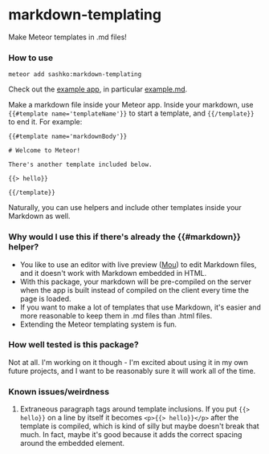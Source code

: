 markdown-templating
===================

Make Meteor templates in .md files!

### How to use

`meteor add sashko:markdown-templating`

Check out the [example app](https://github.com/stubailo/meteor-markdown-templating/tree/master/example), in particular [example.md](https://github.com/stubailo/meteor-markdown-templating/blob/master/example/example.md).

Make a markdown file inside your Meteor app. Inside your markdown, use `{{#template name='templateName'}}` to start a template, and `{{/template}}` to end it. For example:

```
{{#template name='markdownBody'}}

# Welcome to Meteor!

There's another template included below.

{{> hello}}

{{/template}}
```

Naturally, you can use helpers and include other templates inside your Markdown as well.

### Why would I use this if there's already the {{#markdown}} helper?

- You like to use an editor with live preview ([Mou](http://mouapp.com/)) to edit Markdown files, and it doesn't work with Markdown embedded in HTML.
- With this package, your markdown will be pre-compiled on the server when the app is built instead of compiled on the client every time the page is loaded.
- If you want to make a lot of templates that use Markdown, it's easier and more reasonable to keep them in .md files than .html files.
- Extending the Meteor templating system is fun.

### How well tested is this package?

Not at all. I'm working on it though - I'm excited about using it in my own future projects, and I want to be reasonably sure it will work all of the time.

### Known issues/weirdness

1. Extraneous paragraph tags around template inclusions. If you put `{{> hello}}` on a line by itself it becomes `<p>{{> hello}}</p>` after the template is compiled, which is kind of silly but maybe doesn't break that much. In fact, maybe it's good because it adds the correct spacing around the embedded element.